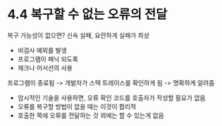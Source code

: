 # 4.4 복구할 수 없는 오류의 전달

복구 가능성이 없으면? 신속 실패, 요란하게 실패가 최상

* 비검사 예외를 발생
* 프로그램이 패닉 되도록
* 체크나 어서션의 사용

프로그램이 종료됨 -> 개발자가 스택 트레이스를 확인하게 됨 -> 명확하게 알려줌

* 암시적인 기술을 사용하면, 오류 확인 코드를 호출자가 작성할 필요가 없음
* 오류를 복구할 방법이 없을 때는 이것이 합리적
* 호출한 쪽에 오류를 전달하는 것 외에는 할 수 있는게 없음

